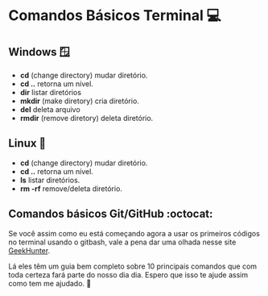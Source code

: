 # Comandos Básicos Terminal 💻

## Windows 🪟
 - **cd** (change directory) mudar diretório.
 - **cd ..**  retorna um nível.
 - **dir** listar diretórios
 - **mkdir** (make diretory) cria diretório.
 - **del** deleta arquivo
 - **rmdir** (remove diretory) deleta diretório.

## Linux 🐧
 - **cd** (change directory) mudar diretório.
 - **cd ..**  retorna um nível.
 - **ls** listar diretórios.
 - **rm -rf** remove/deleta diretório.

## Comandos básicos Git/GitHub :octocat:

Se você assim como eu está começando agora a usar os primeiros códigos no terminal usando o gitbash, vale a pena dar uma olhada nesse site [GeekHunter](https://blog.geekhunter.com.br/comandos-git-mais-utilizados/).

Lá eles têm um guia bem completo sobre 10 principais comandos que com toda certeza fará parte do nosso dia dia. Espero que isso te ajude assim como tem me ajudado. 🤙
